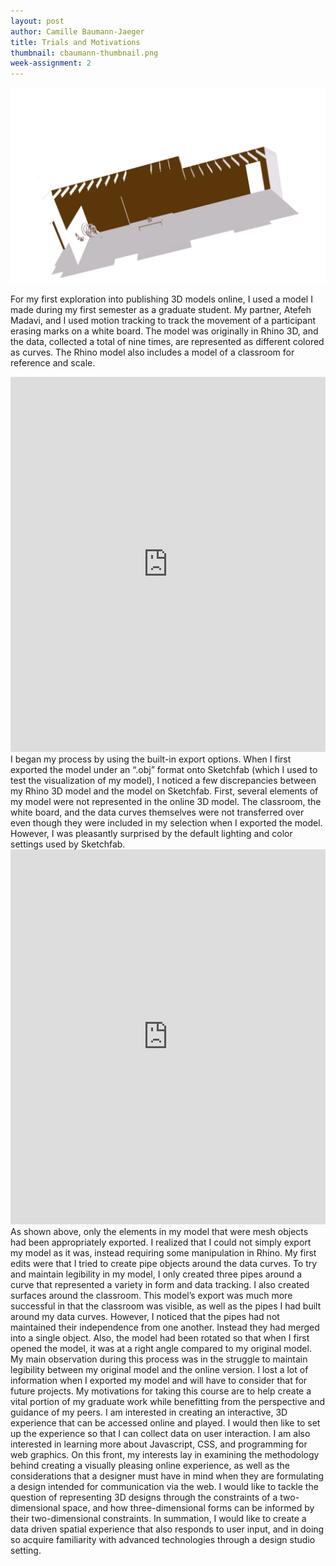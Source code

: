 ```yaml
---
layout: post
author: Camille Baumann-Jaeger
title: Trials and Motivations
thumbnail: cbaumann-thumbnail.png
week-assignment: 2
---
```


![](/img/cbaumann-2/blog1img.png)

For my first exploration into publishing 3D models online, I used a model I made during my first semester as a graduate student. My partner, Atefeh Madavi, and I used motion tracking to track the movement of a participant erasing marks on a white board. The model was originally in Rhino 3D, and the data, collected a total of nine times, are represented as different colored as curves. The Rhino model also includes a model of a classroom for reference and scale. 
<div class="sketchfab-embed-wrapper"><iframe width="100%" height="600" src="https://sketchfab.com/models/98bd6c4d23d34c5795d2fe19e3173cd6/embed" frameborder="0" allowvr allowfullscreen mozallowfullscreen="true" webkitallowfullscreen="true" onmousewheel=""></iframe>
I began my process by using the built-in export options. When I first exported the model under an “.obj” format onto Sketchfab (which I used to test the visualization of my model), I noticed a few discrepancies between my Rhino 3D model and the model on Sketchfab. First, several elements of my model were not represented in the online 3D model. The classroom, the white board, and the data curves themselves were not transferred over even though they were included in my selection when I exported the model. However, I was pleasantly surprised by the default lighting and color settings used by Sketchfab.  
<iframe width="100%" height="600" src="https://sketchfab.com/models/23e47d6cb1a241a4b34f886b5c2c37d4/embed" frameborder="0" allowvr allowfullscreen mozallowfullscreen="true" webkitallowfullscreen="true" onmousewheel=""></iframe>
As shown above, only the elements in my model that were mesh objects had been appropriately exported. I realized that I could not simply export my model as it was, instead requiring some manipulation in Rhino.  My first edits were that I tried to create pipe objects around the data curves. To try and maintain legibility in my model, I only created three pipes around a curve that represented a variety in form and data tracking. I also created surfaces around the classroom. This model’s export was much more successful in that the classroom was visible, as well as the pipes I had built around my data curves. However, I noticed that the pipes had not maintained their independence from one another. Instead they had merged into a single object. Also, the model had been rotated so that when I first opened the model, it was at a right angle compared to my original model. My main observation during this process was in the struggle to maintain legibility between my original model and the online version. I lost a lot of information when I exported my model and will have to consider that for future projects.
<!--insert capture of second model-->
My motivations for taking this course are to help create a vital portion of my graduate work while benefitting from the perspective and guidance of my peers. I am interested in creating an interactive, 3D experience that can be accessed online and played. I would then like to set up the experience so that I can collect data on user interaction. I am also interested in learning more about Javascript, CSS, and programming for web graphics. On this front, my interests lay in examining the methodology behind creating a visually pleasing online experience, as well as the considerations that a designer must have in mind when they are formulating a design intended for communication via the web. I would like to tackle the question of representing 3D designs through the constraints of a two-dimensional space, and how three-dimensional forms can be informed by their two-dimensional constraints. In summation, I would like to create a data driven spatial experience that also responds to user input, and in doing so acquire familiarity with advanced technologies through a design studio setting. 